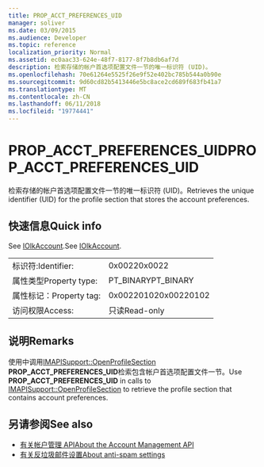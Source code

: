 ```yaml
---
title: PROP_ACCT_PREFERENCES_UID
manager: soliver
ms.date: 03/09/2015
ms.audience: Developer
ms.topic: reference
localization_priority: Normal
ms.assetid: ec0aac33-624e-48f7-8177-8f7b8db6af7d
description: 检索存储的帐户首选项配置文件一节的唯一标识符 (UID)。
ms.openlocfilehash: 70e61264e5525f26e9f52e402bc785b544a0b90e
ms.sourcegitcommit: 9d60cd82b5413446e5bc8ace2cd689f683fb41a7
ms.translationtype: MT
ms.contentlocale: zh-CN
ms.lasthandoff: 06/11/2018
ms.locfileid: "19774441"
---
```

# <a name="propacctpreferencesuid"></a><span data-ttu-id="149a8-103">PROP_ACCT_PREFERENCES_UID</span><span class="sxs-lookup"><span data-stu-id="149a8-103">PROP_ACCT_PREFERENCES_UID</span></span>

<span data-ttu-id="149a8-104">检索存储的帐户首选项配置文件一节的唯一标识符 (UID)。</span><span class="sxs-lookup"><span data-stu-id="149a8-104">Retrieves the unique identifier (UID) for the profile section that stores the account preferences.</span></span> 
  
## <a name="quick-info"></a><span data-ttu-id="149a8-105">快速信息</span><span class="sxs-lookup"><span data-stu-id="149a8-105">Quick info</span></span>

<span data-ttu-id="149a8-106">See [IOlkAccount](iolkaccount.md).</span><span class="sxs-lookup"><span data-stu-id="149a8-106">See [IOlkAccount](iolkaccount.md).</span></span>
  
|||
|:-----|:-----|
|<span data-ttu-id="149a8-107">标识符:</span><span class="sxs-lookup"><span data-stu-id="149a8-107">Identifier:</span></span>  <br/> |<span data-ttu-id="149a8-108">0x0022</span><span class="sxs-lookup"><span data-stu-id="149a8-108">0x0022</span></span>  <br/> |
|<span data-ttu-id="149a8-109">属性类型</span><span class="sxs-lookup"><span data-stu-id="149a8-109">Property type:</span></span>  <br/> |<span data-ttu-id="149a8-110">PT_BINARY</span><span class="sxs-lookup"><span data-stu-id="149a8-110">PT_BINARY</span></span>  <br/> |
|<span data-ttu-id="149a8-111">属性标记：</span><span class="sxs-lookup"><span data-stu-id="149a8-111">Property tag:</span></span>  <br/> |<span data-ttu-id="149a8-112">0x00220102</span><span class="sxs-lookup"><span data-stu-id="149a8-112">0x00220102</span></span>  <br/> |
|<span data-ttu-id="149a8-113">访问权限</span><span class="sxs-lookup"><span data-stu-id="149a8-113">Access:</span></span>  <br/> |<span data-ttu-id="149a8-114">只读</span><span class="sxs-lookup"><span data-stu-id="149a8-114">Read-only</span></span>  <br/> |
   
## <a name="remarks"></a><span data-ttu-id="149a8-115">说明</span><span class="sxs-lookup"><span data-stu-id="149a8-115">Remarks</span></span>

<span data-ttu-id="149a8-116">使用中调用[IMAPISupport::OpenProfileSection](http://msdn.microsoft.com/library/cd1fa994-9531-46c4-94e5-505e7f90b884%28Office.15%29.aspx) **PROP_ACCT_PREFERENCES_UID**检索包含帐户首选项配置文件一节。</span><span class="sxs-lookup"><span data-stu-id="149a8-116">Use **PROP_ACCT_PREFERENCES_UID** in calls to [IMAPISupport::OpenProfileSection](http://msdn.microsoft.com/library/cd1fa994-9531-46c4-94e5-505e7f90b884%28Office.15%29.aspx) to retrieve the profile section that contains account preferences.</span></span> 
  
## <a name="see-also"></a><span data-ttu-id="149a8-117">另请参阅</span><span class="sxs-lookup"><span data-stu-id="149a8-117">See also</span></span>

- [<span data-ttu-id="149a8-118">有关帐户管理 API</span><span class="sxs-lookup"><span data-stu-id="149a8-118">About the Account Management API</span></span>](about-the-account-management-api.md)
- [<span data-ttu-id="149a8-119">有关反垃圾邮件设置</span><span class="sxs-lookup"><span data-stu-id="149a8-119">About anti-spam settings</span></span>](about-anti-spam-settings.md)

